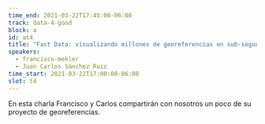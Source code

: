 ```yaml
---
time_end: 2021-03-22T17:45:00-06:00
track: data-4-good
block: a
id: at4
title: "Fast Data: visualizando millones de georeferencias en sub-segundo"
speakers:
  - francisco-mekler
  - Juan Carlos Sánchez Ruiz
time_start: 2021-03-22T17:00:00-06:00
slot: t4
---
```

En esta charla Francisco y Carlos compartirán con nosotros un poco de su proyecto de georeferencias.